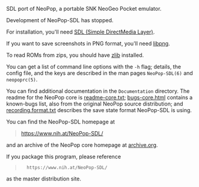 SDL port of NeoPop, a portable SNK NeoGeo Pocket emulator.

Development of NeoPop-SDL has stopped.

For installation, you'll need [SDL (Simple DirectMedia Layer)](https://www.libsdl.org/).

If you want to save screenshots in PNG format, you'll need [libpng](http://libpng.org/pub/png/libpng.html).

To read ROMs from zips, you should have [zlib](http://www.zlib.net/) installed.

You can get a list of command line options with the `-h` flag; details,
the config file, and the keys are described in the man pages
`NeoPop-SDL(6)` and `neopoprc(5)`.

You can find additional documentation in the `Documentation` directory.
The readme for the NeoPop core is [readme-core.txt](Documentation/readme-core.txt); [bugs-core.html](Documentation/bugs-core.html)
contains a known-bugs list, also from the original NeoPop source
distribution; and [recording.format.txt](Documentation/recording.format.txt) describes the save state
format NeoPop-SDL is using.

You can find the NeoPop-SDL homepage at
>	https://www.nih.at/NeoPop-SDL/

and an archive of the NeoPop core homepage at [archive.org](https://web.archive.org/web/20120829133920/http://www.emuxhaven.net/~neopop/).

If you package this program, please reference
>       https://www.nih.at/NeoPop-SDL/

as the master distribution site.
